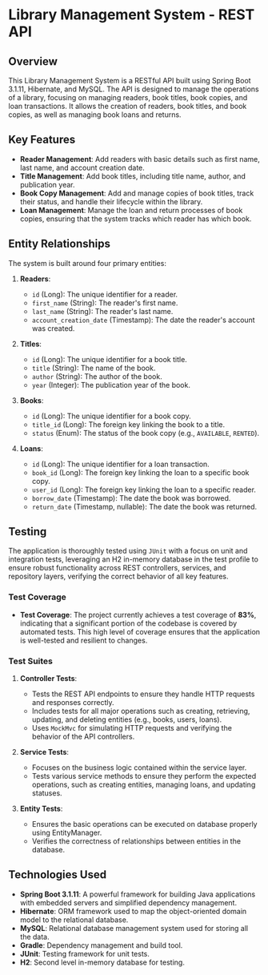 # Library Management System - REST API

## Overview

This Library Management System is a RESTful API built using Spring Boot 3.1.11, Hibernate, and MySQL. The API is designed to manage the operations of a library, focusing on managing readers, book titles, book copies, and loan transactions. It allows the creation of readers, book titles, and book copies, as well as managing book loans and returns. 

## Key Features

- **Reader Management**: Add readers with basic details such as first name, last name, and account creation date.
- **Title Management**: Add book titles, including title name, author, and publication year.
- **Book Copy Management**: Add and manage copies of book titles, track their status, and handle their lifecycle within the library.
- **Loan Management**: Manage the loan and return processes of book copies, ensuring that the system tracks which reader has which book.

## Entity Relationships

The system is built around four primary entities:

1. **Readers**:
   - `id` (Long): The unique identifier for a reader.
   - `first_name` (String): The reader's first name.
   - `last_name` (String): The reader's last name.
   - `account_creation_date` (Timestamp): The date the reader's account was created.

2. **Titles**:
   - `id` (Long): The unique identifier for a book title.
   - `title` (String): The name of the book.
   - `author` (String): The author of the book.
   - `year` (Integer): The publication year of the book.

3. **Books**:
   - `id` (Long): The unique identifier for a book copy.
   - `title_id` (Long): The foreign key linking the book to a title.
   - `status` (Enum): The status of the book copy (e.g., `AVAILABLE`, `RENTED`).

4. **Loans**:
   - `id` (Long): The unique identifier for a loan transaction.
   - `book_id` (Long): The foreign key linking the loan to a specific book copy.
   - `user_id` (Long): The foreign key linking the loan to a specific reader.
   - `borrow_date` (Timestamp): The date the book was borrowed.
   - `return_date` (Timestamp, nullable): The date the book was returned.

## Testing

The application is thoroughly tested using `JUnit` with a focus on unit and integration tests, leveraging an H2 in-memory database in the test profile to ensure robust functionality across REST controllers, services, and repository layers, verifying the correct behavior of all key features.

### Test Coverage

- **Test Coverage**: The project currently achieves a test coverage of **83%**, indicating that a significant portion of the codebase is covered by automated tests. This high level of coverage ensures that the application is well-tested and resilient to changes.

### Test Suites

1. **Controller Tests**: 
   - Tests the REST API endpoints to ensure they handle HTTP requests and responses correctly.
   - Includes tests for all major operations such as creating, retrieving, updating, and deleting entities (e.g., books, users, loans).
   - Uses `MockMvc` for simulating HTTP requests and verifying the behavior of the API controllers.

2. **Service Tests**:
   - Focuses on the business logic contained within the service layer.
   - Tests various service methods to ensure they perform the expected operations, such as creating entities, managing loans, and updating statuses.

3. **Entity Tests**:
   - Ensures the basic operations can be executed on database properly using EntityManager.
   - Verifies the correctness of relationships between entities in the database.

## Technologies Used

- **Spring Boot 3.1.11**: A powerful framework for building Java applications with embedded servers and simplified dependency management.
- **Hibernate**: ORM framework used to map the object-oriented domain model to the relational database.
- **MySQL**: Relational database management system used for storing all the data.
- **Gradle**: Dependency management and build tool.
- **JUnit**: Testing framework for unit tests.
- **H2**: Second level in-memory database for testing.


